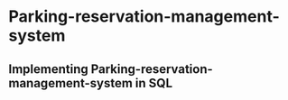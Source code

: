 # Parking-reservation-management-system
## Implementing Parking-reservation-management-system in SQL
